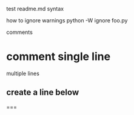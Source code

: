 test readme.md syntax



how to ignore warnings
python -W ignore foo.py

comments
# comment single line


multiple lines
    


create a line below
---


===
